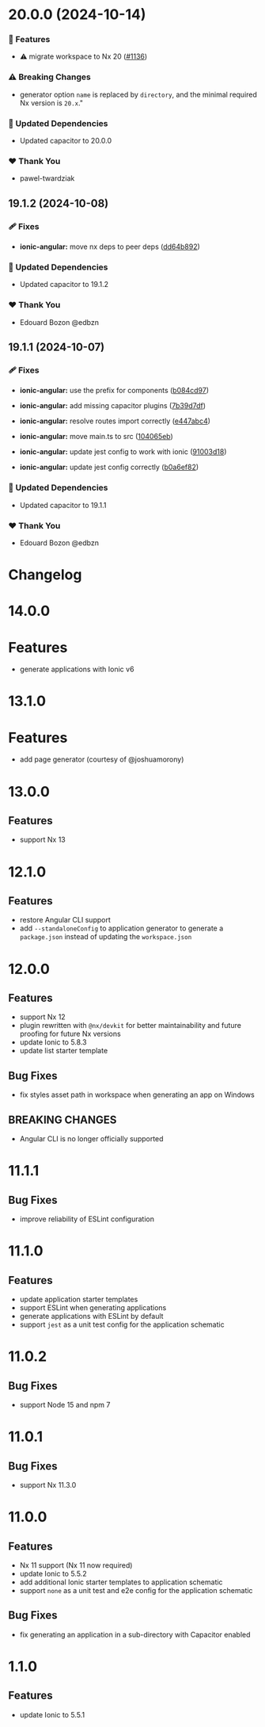 # 20.0.0 (2024-10-14)

### 🚀 Features

- ⚠️  migrate workspace to Nx 20 ([#1136](https://github.com/nxext/nx-extensions/pull/1136))

### ⚠️  Breaking Changes

- generator option `name` is replaced by `directory`, and the minimal required Nx version is `20.x`."

### 🧱 Updated Dependencies

- Updated capacitor to 20.0.0

### ❤️  Thank You

- pawel-twardziak

## 19.1.2 (2024-10-08)


### 🩹 Fixes

- **ionic-angular:** move nx deps to peer deps ([dd64b892](https://github.com/nxext/nx-extensions/commit/dd64b892))


### 🧱 Updated Dependencies

- Updated capacitor to 19.1.2


### ❤️  Thank You

- Edouard Bozon @edbzn

## 19.1.1 (2024-10-07)


### 🩹 Fixes

- **ionic-angular:** use the prefix for components ([b084cd97](https://github.com/nxext/nx-extensions/commit/b084cd97))

- **ionic-angular:** add missing capacitor plugins ([7b39d7df](https://github.com/nxext/nx-extensions/commit/7b39d7df))

- **ionic-angular:** resolve routes import correctly ([e447abc4](https://github.com/nxext/nx-extensions/commit/e447abc4))

- **ionic-angular:** move main.ts to src ([104065eb](https://github.com/nxext/nx-extensions/commit/104065eb))

- **ionic-angular:** update jest config to work with ionic ([91003d18](https://github.com/nxext/nx-extensions/commit/91003d18))

- **ionic-angular:** update jest config correctly ([b0a6ef82](https://github.com/nxext/nx-extensions/commit/b0a6ef82))


### 🧱 Updated Dependencies

- Updated capacitor to 19.1.1


### ❤️  Thank You

- Edouard Bozon @edbzn

# Changelog

# 14.0.0

# Features

- generate applications with Ionic v6

# 13.1.0

# Features

- add page generator (courtesy of @joshuamorony)

# 13.0.0

## Features

- support Nx 13

# 12.1.0

## Features

- restore Angular CLI support
- add `--standaloneConfig` to application generator to generate a `package.json` instead of updating the `workspace.json`

# 12.0.0

## Features

- support Nx 12
- plugin rewritten with `@nx/devkit` for better maintainability and future proofing for future Nx versions
- update Ionic to 5.8.3
- update list starter template

## Bug Fixes

- fix styles asset path in workspace when generating an app on Windows

## BREAKING CHANGES

- Angular CLI is no longer officially supported

# 11.1.1

## Bug Fixes

- improve reliability of ESLint configuration

# 11.1.0

## Features

- update application starter templates
- support ESLint when generating applications
- generate applications with ESLint by default
- support `jest` as a unit test config for the application schematic

# 11.0.2

## Bug Fixes

- support Node 15 and npm 7

# 11.0.1

## Bug Fixes

- support Nx 11.3.0

# 11.0.0

## Features

- Nx 11 support (Nx 11 now required)
- update Ionic to 5.5.2
- add additional Ionic starter templates to application schematic
- support `none` as a unit test and e2e config for the application schematic

## Bug Fixes

- fix generating an application in a sub-directory with Capacitor enabled

# 1.1.0

## Features

- update Ionic to 5.5.1
